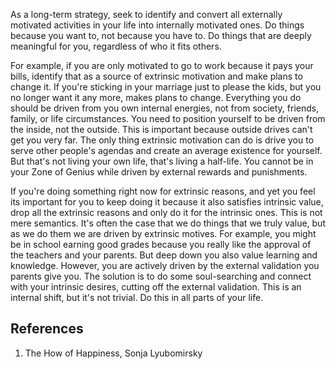 As a long-term strategy, seek to identify and convert all externally motivated activities in your life into internally motivated ones. Do things because you want to, not because you have to. Do things that are deeply meaningful for you, regardless of who it fits others.

For example, if you are only motivated to go to work because it pays your bills, identify that as a source of extrinsic motivation and make plans to change it. If you're sticking in your marriage just to please the kids, but you no longer want it any more, makes plans to change. Everything you do should be driven from you own internal energies, not from society, friends, family, or life circumstances. You need to position yourself to be driven from the inside, not the outside. This is important because outside drives can't get you very far. The only thing extrinsic motivation can do is drive you to serve other people's agendas and create an average existence for yourself. But that's not living your own life, that's living a half-life. You cannot be in your Zone of Genius while driven by external rewards and punishments.

If you're doing something right now for extrinsic reasons, and yet you feel its important for you to keep doing it because it also satisfies intrinsic value, drop all the extrinsic reasons and only do it for the intrinsic ones. This is not mere semantics. It's often the case that we do things that we truly value, but as we do them we are driven by extrinsic motives. For example, you might be in school earning good grades because you really like the approval of the teachers and your parents. But deep down you also value learning and knowledge. However, you are actively driven by the external validation you parents give you. The solution is to do some soul-searching and connect with your intrinsic desires, cutting off the external validation. This is an internal shift, but it's not trivial. Do this in all parts of your life.

## References

1. The How of Happiness, Sonja Lyubomirsky